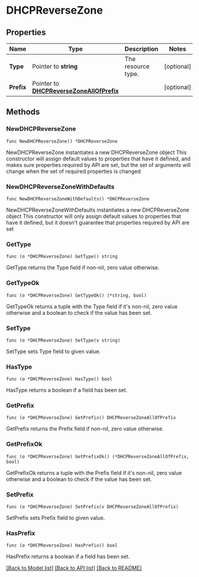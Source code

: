 # DHCPReverseZone

## Properties

Name | Type | Description | Notes
------------ | ------------- | ------------- | -------------
**Type** | Pointer to **string** | The resource type. | [optional] 
**Prefix** | Pointer to [**DHCPReverseZoneAllOfPrefix**](DHCPReverseZoneAllOfPrefix.md) |  | [optional] 

## Methods

### NewDHCPReverseZone

`func NewDHCPReverseZone() *DHCPReverseZone`

NewDHCPReverseZone instantiates a new DHCPReverseZone object
This constructor will assign default values to properties that have it defined,
and makes sure properties required by API are set, but the set of arguments
will change when the set of required properties is changed

### NewDHCPReverseZoneWithDefaults

`func NewDHCPReverseZoneWithDefaults() *DHCPReverseZone`

NewDHCPReverseZoneWithDefaults instantiates a new DHCPReverseZone object
This constructor will only assign default values to properties that have it defined,
but it doesn't guarantee that properties required by API are set

### GetType

`func (o *DHCPReverseZone) GetType() string`

GetType returns the Type field if non-nil, zero value otherwise.

### GetTypeOk

`func (o *DHCPReverseZone) GetTypeOk() (*string, bool)`

GetTypeOk returns a tuple with the Type field if it's non-nil, zero value otherwise
and a boolean to check if the value has been set.

### SetType

`func (o *DHCPReverseZone) SetType(v string)`

SetType sets Type field to given value.

### HasType

`func (o *DHCPReverseZone) HasType() bool`

HasType returns a boolean if a field has been set.

### GetPrefix

`func (o *DHCPReverseZone) GetPrefix() DHCPReverseZoneAllOfPrefix`

GetPrefix returns the Prefix field if non-nil, zero value otherwise.

### GetPrefixOk

`func (o *DHCPReverseZone) GetPrefixOk() (*DHCPReverseZoneAllOfPrefix, bool)`

GetPrefixOk returns a tuple with the Prefix field if it's non-nil, zero value otherwise
and a boolean to check if the value has been set.

### SetPrefix

`func (o *DHCPReverseZone) SetPrefix(v DHCPReverseZoneAllOfPrefix)`

SetPrefix sets Prefix field to given value.

### HasPrefix

`func (o *DHCPReverseZone) HasPrefix() bool`

HasPrefix returns a boolean if a field has been set.


[[Back to Model list]](../README.md#documentation-for-models) [[Back to API list]](../README.md#documentation-for-api-endpoints) [[Back to README]](../README.md)


